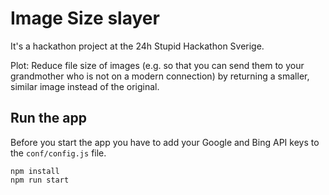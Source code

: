 # Image Size slayer

It's a hackathon project at the 24h Stupid Hackathon Sverige.

Plot: Reduce file size of images (e.g. so that you can send them to your grandmother who is not on a modern connection) by returning a smaller, similar image instead of the original.

## Run the app

Before you start the app you have to add your Google and Bing API keys to the `conf/config.js` file.

```
npm install
npm run start
```
